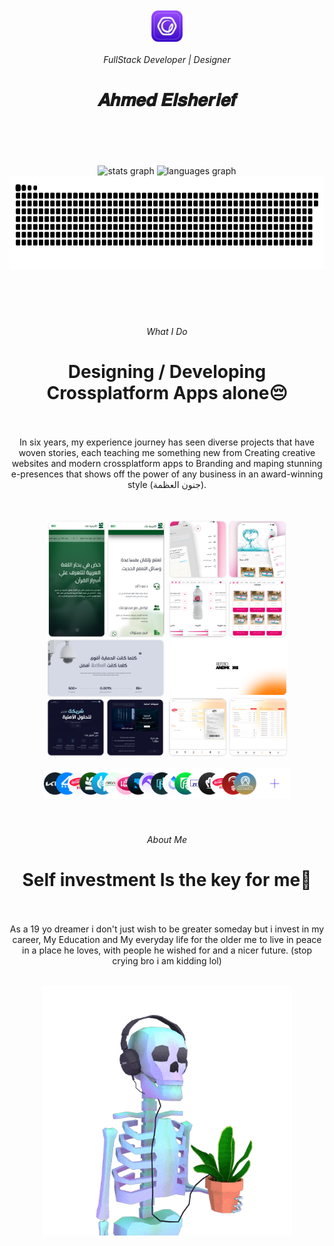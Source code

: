 
<div align="center">
  <br><br>
<a href="https://el-sherief.github.io/">
  <img  align="center" src="https://raw.githubusercontent.com/EL-SHERIEF/EL-SHERIEF.github.io/main/img/mylogo.png" height="50" alt="My logo"  />
</a>
  
  <h6>FullStack Developer | Designer</h6>

  <h1 align="center">𝑨𝒉𝒎𝒆𝒅 𝑬𝒍𝒔𝒉𝒆𝒓𝒊𝒆𝒇<br><br></h1>
    <br><br>
</div>

<div align="center">
  <img src="https://github-readme-stats.vercel.app/api?username=EL-SHERIEF&hide_title=true&hide_rank=false&rank_icon=github&show_icons=true&include_all_commits=true&count_private=true&disable_animations=false&locale=en&hide_border=true&bg_color=ffffff0d&border_radius=15&icon_color=702EE6&text_color=fffffff5&title_color=702EE6" height="150" alt="stats graph"  />
  <img src="https://github-readme-stats.vercel.app/api/top-langs?username=EL-SHERIEF&locale=en&hide_title=false&layout=compact&card_width=320&langs_count=5&&hide_border=true&bg_color=ffffff0d&border_radius=15&icon_color=702EE6&text_color=fffffff5&title_color=702EE6&custom_title=React🎶" height="150" alt="languages graph"  />
</div>


<div align="center">
 
  <img align="center" height="150" src="https://raw.githubusercontent.com/EL-SHERIEF/EL-SHERIEF.github.io/18e35e99a01643f45bd5df10d193649806a24abc/img/snake.svg"  />
    <br><br> <br><br>
</div>

<div align="center">
 <h1>
  <h6>What I Do</h6>
  <h1 align="center">Designing / Developing Crossplatform Apps alone😔<br><br></h1>  
    <P>In six years, my experience journey has seen diverse projects that have woven stories, each teaching me something new from Creating creative websites and modern crossplatform apps to Branding and maping stunning e-presences that shows off the power of any business in an award-winning style (جنون العظمة).</P>
 <br><br>
    <img  align="center" src="https://raw.githubusercontent.com/EL-SHERIEF/EL-SHERIEF.github.io/main/img/dadd_preview.png" height="190" alt="Project Dadd"  />
    <img  align="center" src="https://raw.githubusercontent.com/EL-SHERIEF/EL-SHERIEF.github.io/main/img/hayat_preview.png" height="190" alt="Project Hayat"  />
    <img  align="center" src="https://raw.githubusercontent.com/EL-SHERIEF/EL-SHERIEF.github.io/main/img/rawand_preview.png" height="190" alt="Project Rawand"  />
    <img  align="center" src="https://raw.githubusercontent.com/EL-SHERIEF/EL-SHERIEF.github.io/main/img/wellmade_preview.png" height="190" alt="Project Well madi ui|ux"  />
 <br><br>
     <img  align="center" src="https://raw.githubusercontent.com/EL-SHERIEF/EL-SHERIEF.github.io/main/img/clients.png" height="50" alt="My projects"  />
 <br><br>
</div>
<div align="center">
 <h1>
  <h6>About Me</h6>
  <h1 align="center">Self investment Is the key for me🥰<br><br></h1>  
    <P>As a 19 yo dreamer i don't just wish to be greater someday but i invest in my career, My Education and My everyday life for the older me to live in peace in a place he loves, with people he wished for and a nicer future. (stop crying bro i am kidding lol)</P>
 <br>
</div>

<div align="center">
       <img  align="center" src="https://raw.githubusercontent.com/EL-SHERIEF/EL-SHERIEF.github.io/main/img/skeleton.gif" height="400" alt="My projects"  />
  <br><br><br>
</div>
